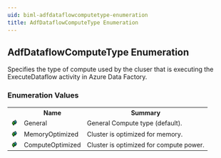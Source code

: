 ```yaml
---
uid: biml-adfdataflowcomputetype-enumeration
title: AdfDataflowComputeType Enumeration
---
```


## AdfDataflowComputeType Enumeration

<div class="LanguageSummary"><div class ="SummaryItem">Specifies the type of compute used by the cluser that is executing the ExecuteDataflow activity in Azure Data Factory.</div></div>
<div class="EnumValueGroup">

### Enumeration Values

<table id="EnumValue" class="MemberList"><tbody><tr><th class="MemberTypeIconColumnHeader">&nbsp;</th><th class="MemberNameColumnHeader">Name</th><th class="MemberSummaryColumnHeader">Summary</th></tr><tr class="cd0"><td align="center" class="MemberTypeIcon"><img src="enumValue.png"></img></td><td class="MemberName">General</td><td class="MemberSummary"><div class ="SummaryItem">General Compute type (default).</div></td></tr><tr class="cd1"><td align="center" class="MemberTypeIcon"><img src="enumValue.png"></img></td><td class="MemberName">MemoryOptimized</td><td class="MemberSummary"><div class ="SummaryItem">Cluster is optimized for memory.</div></td></tr><tr class="cd0"><td align="center" class="MemberTypeIcon"><img src="enumValue.png"></img></td><td class="MemberName">ComputeOptimized</td><td class="MemberSummary"><div class ="SummaryItem">Cluster is optimized for compute power.</div></td></tr></tbody></table>
</div>